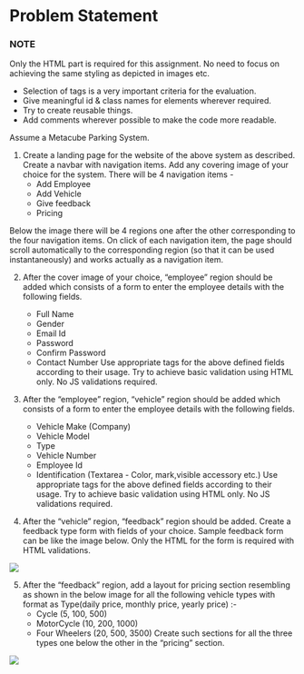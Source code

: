 # Problem Statement

### NOTE
Only the HTML part is required for this assignment. No need to focus on achieving the same styling as depicted in images etc.
- Selection of tags is a very important criteria for the evaluation.
- Give meaningful id & class names for elements wherever required.
- Try to create reusable things.
- Add comments wherever possible to make the code more readable.	

Assume a Metacube Parking System. 
1. Create a landing page for the website of the above system as described. Create a navbar with navigation items. Add any covering image of your choice for the system. There will be 4 navigation items - 
    - Add Employee
    - Add Vehicle
    - Give feedback
    - Pricing
 
Below the image there will be 4 regions one after the other corresponding to the four navigation items. On click of each navigation item, the page should scroll automatically to the corresponding region (so that it can be used instantaneously) and works actually as a navigation item.

2. After the cover image of your choice, “employee” region should be added which consists of a form to enter the employee details with the following fields.
    - Full Name
    - Gender
    - Email Id
    - Password
    - Confirm Password
    - Contact Number
Use appropriate tags for the above defined fields according to their usage. Try to achieve basic validation using HTML only. No JS validations required.

3. After the “employee” region, “vehicle” region should be added which consists of a form to enter the employee details with the following fields.
    - Vehicle Make (Company)
    - Vehicle Model
    - Type
    - Vehicle Number
    - Employee Id
    - Identification (Textarea - Color, mark,visible accessory etc.)
Use appropriate tags for the above defined fields according to their usage. Try to achieve basic validation using HTML only. No JS validations required.

4. After the “vehicle” region, “feedback” region should be added. Create a feedback type form with fields of your choice. Sample feedback form can be like the image below. Only the HTML for the form is required with HTML validations.

![](blob:https://docs.google.com/26c36d33-0205-48e4-861f-aee09f71302c)

5. After the “feedback” region, add a layout for pricing section resembling as shown in the below image for all the following vehicle types with format as Type(daily price, monthly price, yearly price) :- 
    - Cycle (5, 100, 500)
    - MotorCycle (10, 200, 1000)
    - Four Wheelers (20, 500, 3500)
Create such sections for all the three types one below the other in the “pricing” section.

![](blob:https://docs.google.com/5a9bf398-6f6a-42a5-b91d-ee8d1c833154)